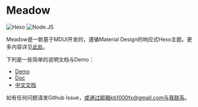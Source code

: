 # Meadow

![Hexo](https://img.shields.io/badge/Hexo-3.0+-blue) 
![Node.JS](https://img.shields.io/badge/node.js-6.0-brightgreen)

Meadow是一款基于MDUI开发的，遵循Material Design的响应式Hexo主题。更多内容详见[此处](https://garybear.cn/)。

下列是一些简单的说明文档与Demo：

+ [Demo](https://kb1000fx.github.io/)
+ [Doc](https://kb1000fx.github.io/hexo-theme-meadow/#/en/)
+ [中文文档](https://kb1000fx.github.io/hexo-theme-meadow/#/)

如有任何问题请发Github Issue，或通过邮箱kb1000fx@gmail.com与我联系。
